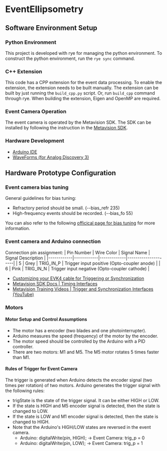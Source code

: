 # EventEllipsometry

## Software Environment Setup

### Python Environment

This project is developed with rye for managing the python environment. To construct the python environment, run the `rye sync` command. 

### C++ Extension

This code has a CPP extension for the event data processing. To enable the extension, the extension needs to be built manually. The extension can be built by just running the `build_cpp.py` script. Or, run `build_cpp` command through rye. 
When building the extension, Eigen and OpenMP are required.

### Event Camera Operation

The event camera is operated by the Metavision SDK. The SDK can be installed by following the instruction in the [Metavision SDK](https://docs.prophesee.ai/stable/index.html).

### Hardware Development

- [Arduino IDE](https://www.arduino.cc/en/software)
- [WaveForms (for Analog Discovery 3)](https://reference.digilentinc.com/reference/software/waveforms/waveforms-3/start)

## Hardware Prototype Configuration

### Event camera bias tuning

General guidelines for bias tuning:

- Refractory period should be small. (--bias_refr 235)
- High-frequency events should be recorded. (--bias_fo 55)

You can also refer to the following [officical page for bias tuning](https://docs.prophesee.ai/stable/hw/manuals/biases.html) for more information.

### Event camera and Arduino connection

Connection pin assignment:
| Pin Number | Wire Color | Signal Name | Signal Description |
|------------|------------|-------------|---------------------|
| 5 | Grey | TRIG_IN_P | Trigger input positive (Opto-coupler anode) |
| 6 | Pink | TRIG_IN_N | Trigger input negative (Opto-coupler cathode) |

- [Customizing your EVK4 cable for Triggering or Synchronization](https://support.prophesee.ai/portal/en/kb/articles/evk4-trigger-cable)
- [Metavision SDK Docs | Timing Interfaces](https://docs.prophesee.ai/stable/hw/manuals/timing_interfaces.html#trigger-interfaces)
- [Metavision Training Videos | Trigger and Synchronization Interfaces (YouTube)](https://youtu.be/EVoATjOM7co?si=G-gSWAB0OuK2Qz4z)

### Motors

#### Motor Setup and Control Assumptions

- The motor has a encoder (two blades and one photointerrupter).
- Arduino measures the speed (frequency) of the motor by the encoder.
- The motor speed should be controlled by the Arduino with a PID controller.
- There are two motors: M1 and M5. The M5 motor rotates 5 times faster than M1.

#### Rules of Trigger for Event Camera

The trigger is generated when Arduino detects the encoder signal (two times per rotation) of two motors. Arduino generates the trigger signal with the following rules:

- trigState is the state of the trigger signal. It can be either HIGH or LOW.
- If the state is HIGH and M5 encoder signal is detected, then the state is changed to LOW.
- If the state is LOW and M1 encoder signal is detected, then the state is changed to HIGH.
- Note that the Arduino's HIGH/LOW states are reversed in the event camera.
  - Arduino: digitalWrite(pin, HIGH); -> Event Camera: trig_p = 0
  - Arduino: digitalWrite(pin, LOW);  -> Event Camera: trig_p = 1
